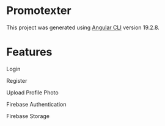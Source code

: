 # Promotexter

This project was generated using [Angular CLI](https://github.com/angular/angular-cli) version 19.2.8.

# Features
Login

Register

Upload Profile Photo

Firebase Authentication

Firebase Storage

